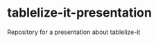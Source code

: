 tablelize-it-presentation
=========================

Repository for a presentation about tablelize-it